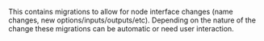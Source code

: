 This contains migrations to allow for node interface changes (name changes, new options/inputs/outputs/etc).
Depending on the nature of the change these migrations can be automatic or need user interaction.

